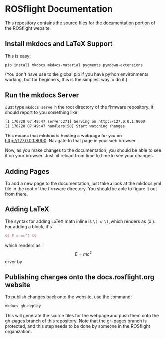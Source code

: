 # ROSflight Documentation

This repository contains the source files for the documentation portion of the ROSflight website.

## Install mkdocs and LaTeX Support

This is easy:

``` bash
pip install mkdocs mkdocs-material pygments pymdown-extensions
```

(You don't have use to the global pip if you have python environments working, but for beginners, this is the simplest way to do it.)

## Run the mkdocs Server

Just type `mkdocs serve` in the root directory of the firmware repository. It should report to you something like:

``` bash
[I 170728 07:49:47 server:271] Serving on http://127.0.0.1:8000
[I 170728 07:49:47 handlers:58] Start watching changes
```

This means that mkdocs is hosting a webpage for you on http://127.0.0.1:8000. Navigate to that page in your web browser.

Now, as you make changes to the documentation, you should be able to see it on your browser. Just hit reload from time to time to see your changes.

## Adding Pages
To add a new page to the documentation, just take a look at the mkdocs.yml file in the root of the firmware directory. You should be able to figure it out from there.

## Adding LaTeX
The syntax for adding LaTeX math inline is `\( x \)`, which renders as \(x \). For adding a block, it's

``` latex
$$ E = mc^2 $$
```
which renders as
$$ E = mc^2 $$
erver by 

## Publishing changes onto the docs.rosflight.org website

To publish changes back onto the website, use the command:

```bash
mkdocs gh-deploy
```

This will generate the source files for the webpage and push them onto the gh-pages branch of this repository. Note that the gh-pages branch is protected, and this step needs to be done by someone in the ROSflight organization.